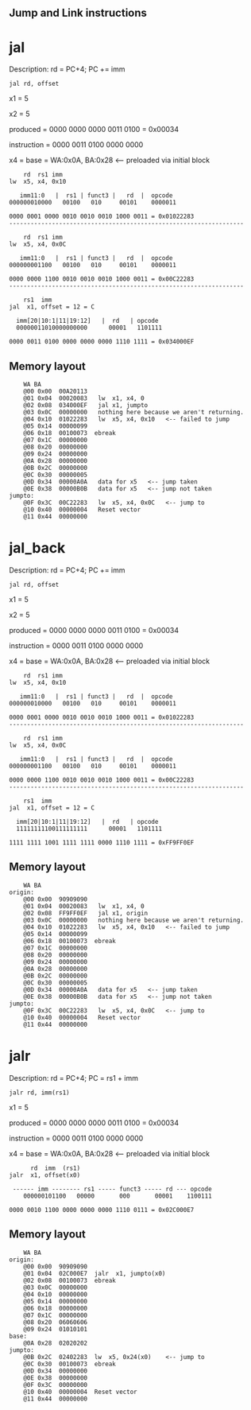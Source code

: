 ## Jump and Link instructions

# jal

Description:
    rd = PC+4; PC += imm

    jal rd, offset

x1 = 5

x2 = 5

produced    = 0000 0000 0000 0011 0100 = 0x00034

instruction = 0000 0011 0100 0000 0000

x4 = base = WA:0x0A, BA:0x28  <-- preloaded via initial block

```
    rd  rs1 imm
lw  x5, x4, 0x10

   imm11:0   |  rs1 | funct3 |   rd  |  opcode
000000010000   00100   010     00101    0000011

0000 0001 0000 0010 0010 0010 1000 0011 = 0x01022283
------------------------------------------------------------------

    rd  rs1 imm
lw  x5, x4, 0x0C

   imm11:0   |  rs1 | funct3 |   rd  |  opcode
000000001100   00100   010     00101    0000011

0000 0000 1100 0010 0010 0010 1000 0011 = 0x00C22283
------------------------------------------------------------------

    rs1  imm
jal  x1, offset = 12 = C

  imm[20|10:1|11|19:12]   |  rd   | opcode
  00000011010000000000      00001   1101111

0000 0011 0100 0000 0000 0000 1110 1111 = 0x034000EF
```

## Memory layout
```
    WA BA
    @00 0x00  00A20113
    @01 0x04  00020083   lw  x1, x4, 0
    @02 0x08  034000EF   jal x1, jumpto
    @03 0x0C  00000000   nothing here because we aren't returning.
    @04 0x10  01022283   lw  x5, x4, 0x10   <-- failed to jump
    @05 0x14  00000099
    @06 0x18  00100073  ebreak  
    @07 0x1C  00000000  
    @08 0x20  00000000  
    @09 0x24  00000000  
    @0A 0x28  00000000
    @0B 0x2C  00000000
    @0C 0x30  00000005
    @0D 0x34  00000A0A   data for x5   <-- jump taken
    @0E 0x38  00000B0B   data for x5   <-- jump not taken
jumpto:
    @0F 0x3C  00C22283   lw  x5, x4, 0x0C   <-- jump to
    @10 0x40  00000004   Reset vector
    @11 0x44  00000000
```

# jal_back

Description:
    rd = PC+4; PC += imm

    jal rd, offset

x1 = 5

x2 = 5

produced    = 0000 0000 0000 0011 0100 = 0x00034

instruction = 0000 0011 0100 0000 0000

x4 = base = WA:0x0A, BA:0x28  <-- preloaded via initial block

```
    rd  rs1 imm
lw  x5, x4, 0x10

   imm11:0   |  rs1 | funct3 |   rd  |  opcode
000000010000   00100   010     00101    0000011

0000 0001 0000 0010 0010 0010 1000 0011 = 0x01022283
------------------------------------------------------------------

    rd  rs1 imm
lw  x5, x4, 0x0C

   imm11:0   |  rs1 | funct3 |   rd  |  opcode
000000001100   00100   010     00101    0000011

0000 0000 1100 0010 0010 0010 1000 0011 = 0x00C22283
------------------------------------------------------------------

    rs1  imm
jal  x1, offset = 12 = C

  imm[20|10:1|11|19:12]   |  rd   | opcode
  11111111100111111111      00001   1101111

1111 1111 1001 1111 1111 0000 1110 1111 = 0xFF9FF0EF
```

## Memory layout
```
    WA BA
origin:
    @00 0x00  90909090
    @01 0x04  00020083   lw  x1, x4, 0
    @02 0x08  FF9FF0EF   jal x1, origin
    @03 0x0C  00000000   nothing here because we aren't returning.
    @04 0x10  01022283   lw  x5, x4, 0x10   <-- failed to jump
    @05 0x14  00000099
    @06 0x18  00100073  ebreak  
    @07 0x1C  00000000  
    @08 0x20  00000000  
    @09 0x24  00000000  
    @0A 0x28  00000000
    @0B 0x2C  00000000
    @0C 0x30  00000005
    @0D 0x34  00000A0A   data for x5   <-- jump taken
    @0E 0x38  00000B0B   data for x5   <-- jump not taken
jumpto:
    @0F 0x3C  00C22283   lw  x5, x4, 0x0C   <-- jump to
    @10 0x40  00000004   Reset vector
    @11 0x44  00000000
```

# jalr

Description:
    rd = PC+4; PC = rs1 + imm

    jalr rd, imm(rs1)

x1 = 5

produced    = 0000 0000 0000 0011 0100 = 0x00034

instruction = 0000 0011 0100 0000 0000

x4 = base = WA:0x0A, BA:0x28  <-- preloaded via initial block

```
      rd  imm  (rs1)
jalr  x1, offset(x0)

 ------ imm -------- rs1 ----- funct3 ----- rd --- opcode
    000000101100   00000       000       00001    1100111

0000 0010 1100 0000 0000 0000 1110 0111 = 0x02C000E7
```

## Memory layout
```
    WA BA
origin:
    @00 0x00  90909090
    @01 0x04  02C000E7  jalr  x1, jumpto(x0)
    @02 0x08  00100073  ebreak
    @03 0x0C  00000000
    @04 0x10  00000000
    @05 0x14  00000000
    @06 0x18  00000000
    @07 0x1C  00000000  
    @08 0x20  06060606  
    @09 0x24  01010101
base:  
    @0A 0x28  02020202
jumpto:
    @0B 0x2C  02402283  lw  x5, 0x24(x0)    <-- jump to
    @0C 0x30  00100073  ebreak
    @0D 0x34  00000000
    @0E 0x38  00000000
    @0F 0x3C  00000000
    @10 0x40  00000004  Reset vector
    @11 0x44  00000000
```

